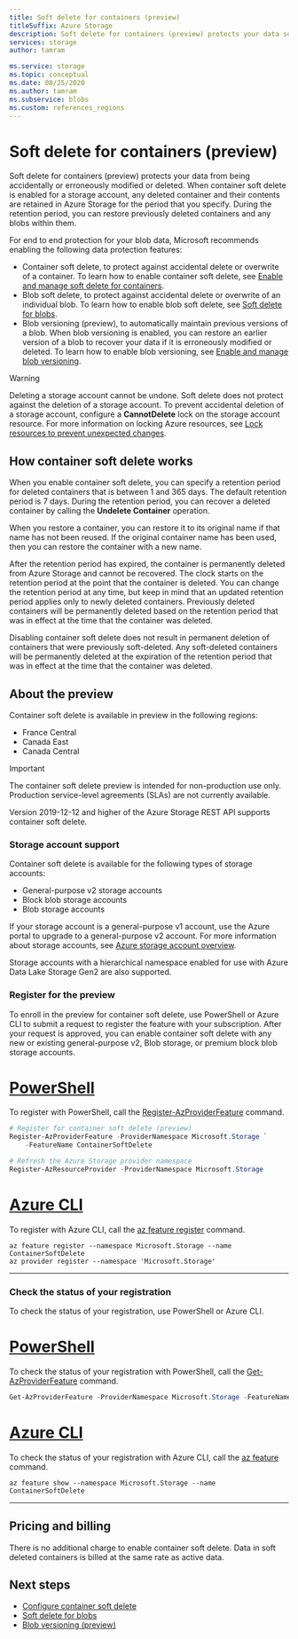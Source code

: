 ```yaml
---
title: Soft delete for containers (preview)
titleSuffix: Azure Storage 
description: Soft delete for containers (preview) protects your data so that you can more easily recover your data when it is erroneously modified or deleted by an application or by another storage account user.
services: storage
author: tamram

ms.service: storage
ms.topic: conceptual
ms.date: 08/25/2020
ms.author: tamram
ms.subservice: blobs
ms.custom: references_regions
---
```


# Soft delete for containers (preview)

Soft delete for containers (preview) protects your data from being accidentally or erroneously modified or deleted. When container soft delete is enabled for a storage account, any deleted container and their contents are retained in Azure Storage for the period that you specify. During the retention period, you can restore previously deleted containers and any blobs within them.

For end to end protection for your blob data, Microsoft recommends enabling the following data protection features:

- Container soft delete, to protect against accidental delete or overwrite of a container. To learn how to enable container soft delete, see [Enable and manage soft delete for containers](soft-delete-container-enable.md).
- Blob soft delete, to protect against accidental delete or overwrite of an individual blob. To learn how to enable blob soft delete, see [Soft delete for blobs](soft-delete-blob-overview.md).
- Blob versioning (preview), to automatically maintain previous versions of a blob. When blob versioning is enabled, you can restore an earlier version of a blob to recover your data if it is erroneously modified or deleted. To learn how to enable blob versioning, see [Enable and manage blob versioning](versioning-enable.md).

> [!WARNING]
> Deleting a storage account cannot be undone. Soft delete does not protect against the deletion of a storage account. To prevent accidental deletion of a storage account, configure a **CannotDelete** lock on the storage account resource. For more information on locking Azure resources, see [Lock resources to prevent unexpected changes](../../azure-resource-manager/management/lock-resources.md).

## How container soft delete works

When you enable container soft delete, you can specify a retention period for deleted containers that is between 1 and 365 days. The default retention period is 7 days. During the retention period, you can recover a deleted container by calling the **Undelete Container** operation.

When you restore a container, you can restore it to its original name if that name has not been reused. If the original container name has been used, then you can restore the container with a new name.

After the retention period has expired, the container is permanently deleted from Azure Storage and cannot be recovered. The clock starts on the retention period at the point that the container is deleted. You can change the retention period at any time, but keep in mind that an updated retention period applies only to newly deleted containers. Previously deleted containers will be permanently deleted based on the retention period that was in effect at the time that the container was deleted.

Disabling container soft delete does not result in permanent deletion of containers that were previously soft-deleted. Any soft-deleted containers will be permanently deleted at the expiration of the retention period that was in effect at the time that the container was deleted.

## About the preview

Container soft delete is available in preview in the following regions:

- France Central
- Canada East
- Canada Central

> [!IMPORTANT]
> The container soft delete preview is intended for non-production use only. Production service-level agreements (SLAs) are not currently available.

Version 2019-12-12 and higher of the Azure Storage REST API supports container soft delete.

### Storage account support

Container soft delete is available for the following types of storage accounts:

- General-purpose v2 storage accounts
- Block blob storage accounts
- Blob storage accounts

If your storage account is a general-purpose v1 account, use the Azure portal to upgrade to a general-purpose v2 account. For more information about storage accounts, see [Azure storage account overview](../common/storage-account-overview.md).

Storage accounts with a hierarchical namespace enabled for use with Azure Data Lake Storage Gen2 are also supported.

### Register for the preview

To enroll in the preview for container soft delete, use PowerShell or Azure CLI to submit a request to register the feature with your subscription. After your request is approved, you can enable container soft delete with any new or existing general-purpose v2, Blob storage, or premium block blob storage accounts.

# [PowerShell](#tab/powershell)

To register with PowerShell, call the [Register-AzProviderFeature](/powershell/module/az.resources/register-azproviderfeature) command.

```powershell
# Register for container soft delete (preview)
Register-AzProviderFeature -ProviderNamespace Microsoft.Storage `
    -FeatureName ContainerSoftDelete

# Refresh the Azure Storage provider namespace
Register-AzResourceProvider -ProviderNamespace Microsoft.Storage
```

# [Azure CLI](#tab/azure-cli)

To register with Azure CLI, call the [az feature register](/cli/azure/feature#az-feature-register) command.

```azurecli
az feature register --namespace Microsoft.Storage --name ContainerSoftDelete
az provider register --namespace 'Microsoft.Storage'
```

---

### Check the status of your registration

To check the status of your registration, use PowerShell or Azure CLI.

# [PowerShell](#tab/powershell)

To check the status of your registration with PowerShell, call the [Get-AzProviderFeature](/powershell/module/az.resources/get-azproviderfeature) command.

```powershell
Get-AzProviderFeature -ProviderNamespace Microsoft.Storage -FeatureName ContainerSoftDelete
```

# [Azure CLI](#tab/azure-cli)

To check the status of your registration with Azure CLI, call the [az feature](/cli/azure/feature#az-feature-show) command.

```azurecli
az feature show --namespace Microsoft.Storage --name ContainerSoftDelete
```

---

## Pricing and billing

There is no additional charge to enable container soft delete. Data in soft deleted containers is billed at the same rate as active data.

## Next steps

- [Configure container soft delete](soft-delete-container-enable.md)
- [Soft delete for blobs](soft-delete-blob-overview.md)
- [Blob versioning (preview)](versioning-overview.md)

